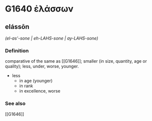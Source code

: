 # G1640 ἐλάσσων

## elássōn

_(el-as'-sone | eh-LAHS-sone | ay-LAHS-sone)_

### Definition

comparative of the same as [[G1646]]; smaller (in size, quantity, age or quality); less, under, worse, younger.

- less
  - in age (younger)
  - in rank
  - in excellence, worse

### See also

[[G1646]]

